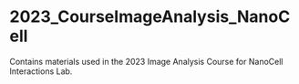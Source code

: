 # 2023_CourseImageAnalysis_NanoCell
Contains materials used in the 2023 Image Analysis Course for NanoCell Interactions Lab.
